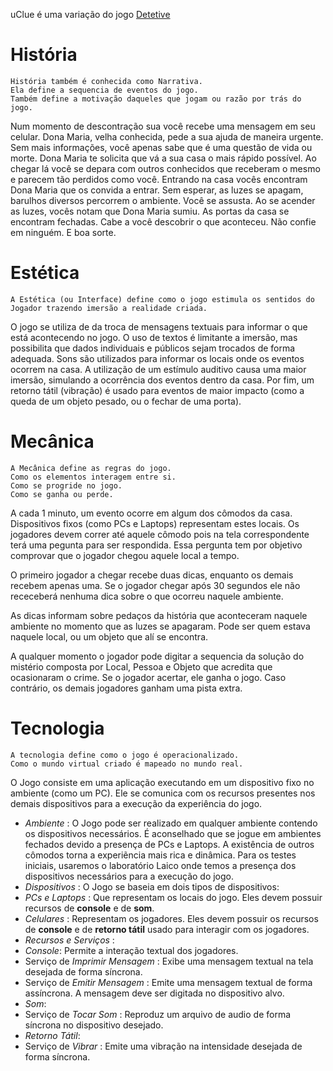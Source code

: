 uClue é uma variação do jogo [Detetive](http://pt.wikipedia.org/wiki/Detetive_(jogo))

História
============

```
História também é conhecida como Narrativa. 
Ela define a sequencia de eventos do jogo. 
Também define a motivação daqueles que jogam ou razão por trás do jogo.
```


Num momento de descontração sua você recebe uma mensagem em seu celular. Dona Maria, velha conhecida, pede a sua ajuda de maneira urgente.
Sem mais informações, você apenas sabe que é uma questão de vida ou morte.
Dona Maria te solicita que vá a sua casa o mais rápido possível.
Ao chegar lá você se depara com outros conhecidos que receberam o mesmo e parecem tão perdidos como você.
Entrando na casa vocês encontram Dona Maria que os convida a entrar. 
Sem esperar, as luzes se apagam, barulhos diversos percorrem o ambiente.
Você se assusta.
Ao se acender as luzes, vocês notam que Dona Maria sumiu.
As portas da casa se encontram fechadas.
Cabe a você descobrir o que aconteceu.
Não confie em ninguém.
E boa sorte.



Estética
============
```
A Estética (ou Interface) define como o jogo estimula os sentidos do Jogador trazendo imersão a realidade criada.
```

O jogo se utiliza de da troca de mensagens textuais para informar o que está acontecendo no jogo. O uso de textos é limitante a imersão, mas possibilita que dados individuais e públicos sejam trocados de forma adequada.
Sons são utilizados para informar os locais onde os eventos ocorrem na casa. A utilização de um estímulo auditivo causa uma maior imersão, simulando a ocorrência dos eventos dentro da casa. 
Por fim, um retorno tátil (vibração) é usado para eventos de maior impacto (como a queda de um objeto pesado, ou o fechar de uma porta).



Mecânica
============
```
A Mecânica define as regras do jogo. 
Como os elementos interagem entre si.
Como se progride no jogo.
Como se ganha ou perde.
```

A cada 1 minuto, um evento ocorre em algum dos cômodos da casa. Dispositivos fixos (como PCs e Laptops) representam estes locais. Os jogadores devem correr até aquele cômodo pois na tela correspondente terá uma pegunta para ser respondida. Essa pergunta tem por objetivo comprovar que o jogador chegou aquele local a tempo. 

O primeiro jogador a chegar recebe duas dicas, enquanto os demais recebem apenas uma. Se o jogador chegar após 30 segundos ele não receceberá nenhuma dica sobre o que ocorreu naquele ambiente. 

As dicas informam sobre pedaços da história que aconteceram naquele ambiente no momento que as luzes se apagaram. Pode ser quem estava naquele local, ou um objeto que alí se encontra.

A qualquer momento o jogador pode digitar a sequencia da solução do mistério composta por Local, Pessoa e Objeto que acredita que ocasionaram o crime. Se o jogador acertar, ele ganha o jogo. Caso contrário, os demais jogadores ganham uma pista extra.




Tecnologia
============
```
A tecnologia define como o jogo é operacionalizado.
Como o mundo virtual criado é mapeado no mundo real.
```
O Jogo consiste em uma aplicação executando em um dispositivo fixo no ambiente (como um PC). Ele se comunica com os recursos presentes nos demais dispositivos para a execução da experiência do jogo.


- *Ambiente* : O Jogo pode ser realizado em qualquer ambiente contendo os dispositivos necessários. É aconselhado que se jogue em ambientes fechados devido a presença de PCs e Laptops. A existência de outros cômodos torna a experiẽncia mais rica e dinâmica. Para os testes iniciais, usaremos o laboratório Laico onde temos a presença dos dispositivos necessários para a execução do jogo.
- *Dispositivos* : O Jogo se baseia em dois tipos de dispositivos:
 - *PCs e Laptops* : Que representam os locais do jogo. Eles devem possuir recursos de **console** e de **som**.
 - *Celulares* : Representam os jogadores. Eles devem possuir os recursos de **console** e de **retorno tátil** usado para interagir com os jogadores.
- *Recursos e Serviços* :
 - *Console*: Permite a interação textual dos jogadores.
  - Serviço de *Imprimir Mensagem* : Exibe uma mensagem textual na tela desejada de forma síncrona.
  - Serviço de *Emitir Mensagem* : Emite uma mensagem textual de forma assíncrona. A mensagem deve ser digitada no dispositivo alvo.
 - *Som*:
  - Serviço de *Tocar Som* : Reproduz um arquivo de audio de forma síncrona no dispositivo desejado.
 - *Retorno Tátil*:
  - Serviço de *Vibrar* : Emite uma vibração na intensidade desejada de forma síncrona.
